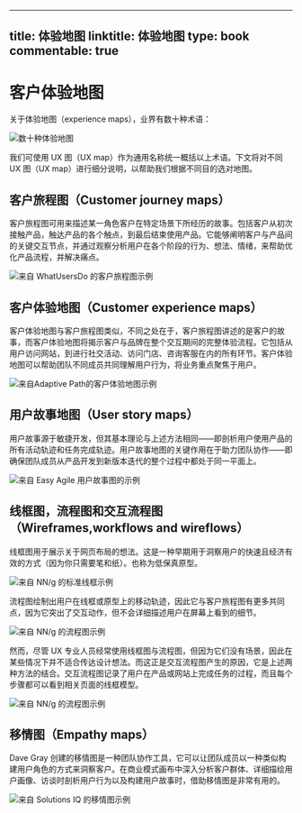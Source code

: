 
---
title: 体验地图
linktitle: 体验地图
type: book
commentable: true
---

# 客户体验地图

关于体验地图（experience maps），业界有数十种术语：

![数十种体验地图](https://pic1.imgdb.cn/item/6355fed616f2c2beb1408846.jpg)

我们可使用 UX 图（UX map）作为通用名称统一概括以上术语。下文将对不同 UX 图（UX map）进行细分说明，以帮助我们根据不同目的选对地图。

## 客户旅程图（Customer journey maps）

客户旅程图可用来描述某一角色客户在特定场景下所经历的故事。包括客户从初次接触产品，触达产品的各个触点，到最后结束使用产品。它能够阐明客户与产品间的关键交互节点，并通过观察分析用户在各个阶段的行为、想法、情绪，来帮助优化产品流程，并解决痛点。

![来自 WhatUsersDo 的客户旅程图示例](https://pic1.imgdb.cn/item/6355ff0816f2c2beb140c069.jpg)

## 客户体验地图（Customer experience maps）

客户体验地图与客户旅程图类似，不同之处在于，客户旅程图讲述的是客户的故事，而客户体验地图将揭示客户与品牌在整个交互期间的完整体验流程。它包括从用户访问网站，到进行社交活动、访问门店、咨询客服在内的所有环节。客户体验地图可以帮助团队不同成员共同理解用户行为，将业务重点聚焦于用户。

![来自Adaptive Path的客户体验地图示例](https://pic1.imgdb.cn/item/6356012316f2c2beb143a9cf.jpg)

## 用户故事地图（User story maps）

用户故事源于敏捷开发，但其基本理论与上述方法相同——即剖析用户使用产品的所有活动轨迹和任务完成轨迹。用户故事地图的关键作用在于助力团队协作——即确保团队成员从产品开发到新版本迭代的整个过程中都处于同一平面上。

![来自 Easy Agile 用户故事图的示例](https://pic1.imgdb.cn/item/6356205316f2c2beb16bb032.jpg)

## 线框图，流程图和交互流程图（Wireframes,workflows and wireflows）

线框图用于展示关于网页布局的想法。这是一种早期用于洞察用户的快速且经济有效的方式（因为你只需要笔和纸）。也称为低保真原型。

![来自 NN/g 的标准线框示例](https://pic1.imgdb.cn/item/6356209516f2c2beb16c0ed8.jpg)

流程图绘制出用户在线框或原型上的移动轨迹，因此它与客户旅程图有更多共同点，因为它突出了交互动作，但不会详细描述用户在屏幕上看到的细节。

![来自 NN/g 的流程图示例](https://pic1.imgdb.cn/item/635620bf16f2c2beb16c5228.jpg)

然而，尽管 UX 专业人员经常使用线框图与流程图，但因为它们没有场景，因此在某些情况下并不适合传达设计想法。而这正是交互流程图产生的原因，它是上述两种方法的结合。交互流程图记录了用户在产品或网站上完成任务的过程，而且每个步骤都可以看到相关页面的线框模型。

![来自 NN/g 的流程图示例](https://pic1.imgdb.cn/item/635620e416f2c2beb16c8cec.jpg)

## 移情图（Empathy maps）

Dave Gray 创建的移情图是一种团队协作工具，它可以让团队成员以一种类似构建用户角色的方式来洞察客户。在商业模式画布中深入分析客户群体、详细描绘用户画像、访谈时剖析用户行为以及构建用户故事时，借助移情图是非常有用的。

![来自 Solutions IQ 的移情图示例](https://pic1.imgdb.cn/item/6356211e16f2c2beb16cdb9d.jpg)

    